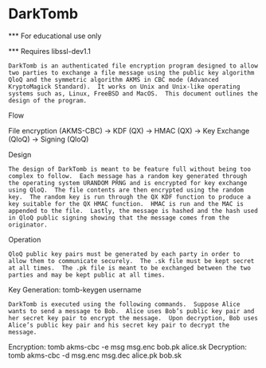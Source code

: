 # DarkTomb

*** For educational use only

*** Requires libssl-dev1.1

	DarkTomb is an authenticated file encryption program designed to allow two parties to exchange a file message using the public key algorithm QloQ and the symmetric algorithm AKMS in CBC mode (Advanced KryptoMagick Standard).  It works on Unix and Unix-like operating systems such as, Linux, FreeBSD and MacOS.  This document outlines the design of the program.

Flow

File encryption (AKMS-CBC) → KDF (QX) → HMAC (QX) → Key Exchange (QloQ) → Signing (QloQ)


Design

	The design of DarkTomb is meant to be feature full without being too complex to follow.  Each message has a random key generated through the operating system URANDOM PRNG and is encrypted for key exchange using QloQ.  The file contents are then encrypted using the random key.  The random key is run through the QX KDF function to produce a key suitable for the QX HMAC function.  HMAC is run and the MAC is appended to the file.  Lastly, the message is hashed and the hash used in QloQ public signing showing that the message comes from the originator.

Operation

	QloQ public key pairs must be generated by each party in order to allow them to communicate securely.  The .sk file must be kept secret at all times.  The .pk file is meant to be exchanged between the two parties and may be kept public at all times.

Key Generation:  tomb-keygen username

	DarkTomb is executed using the following commands.  Suppose Alice wants to send a message to Bob.  Alice uses Bob’s public key pair and her secret key pair to encrypt the message.  Upon decryption, Bob uses Alice’s public key pair and his secret key pair to decrypt the message.

Encryption:  tomb akms-cbc -e msg msg.enc bob.pk alice.sk
Decryption:  tomb akms-cbc -d msg.enc msg.dec alice.pk bob.sk
